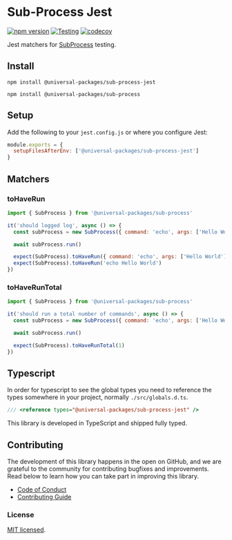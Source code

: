 # Sub-Process Jest

[![npm version](https://badge.fury.io/js/@universal-packages%2Fsub-process-jest.svg)](https://www.npmjs.com/package/@universal-packages/sub-process-jest)
[![Testing](https://github.com/universal-packages/universal-sub-process-jest/actions/workflows/testing.yml/badge.svg)](https://github.com/universal-packages/universal-sub-process-jest/actions/workflows/testing.yml)
[![codecov](https://codecov.io/gh/universal-packages/universal-sub-process-jest/branch/main/graph/badge.svg?token=CXPJSN8IGL)](https://codecov.io/gh/universal-packages/universal-sub-process-jest)

Jest matchers for [SubProcess](https://github.com/universal-packages/universal-sub-process) testing.

## Install

```shell
npm install @universal-packages/sub-process-jest

npm install @universal-packages/sub-process
```

## Setup

Add the following to your `jest.config.js` or where you configure Jest:

```js
module.exports = {
  setupFilesAfterEnv: ['@universal-packages/sub-process-jest']
}
```

## Matchers

### toHaveRun

```js
import { SubProcess } from '@universal-packages/sub-process'

it('should logged log', async () => {
  const subProcess = new SubProcess({ command: 'echo', args: ['Hello World'] })

  await subProcess.run()

  expect(SubProcess).toHaveRun({ command: 'echo', args: ['Hello World'] })
  expect(SubProcess).toHaveRun('echo Hello World')
})
```

### toHaveRunTotal

```js
import { SubProcess } from '@universal-packages/sub-process'

it('should run a total number of commands', async () => {
  const subProcess = new SubProcess({ command: 'echo', args: ['Hello World'] })

  await subProcess.run()

  expect(SubProcess).toHaveRunTotal(1)
})
```

## Typescript

In order for typescript to see the global types you need to reference the types somewhere in your project, normally `./src/globals.d.ts`.

```ts
/// <reference types="@universal-packages/sub-process-jest" />
```

This library is developed in TypeScript and shipped fully typed.

## Contributing

The development of this library happens in the open on GitHub, and we are grateful to the community for contributing bugfixes and improvements. Read below to learn how you can take part in improving this library.

- [Code of Conduct](./CODE_OF_CONDUCT.md)
- [Contributing Guide](./CONTRIBUTING.md)

### License

[MIT licensed](./LICENSE).
